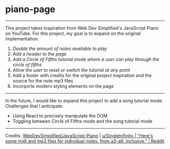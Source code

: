 # piano-page
---
This project takes inspiration from Web Dev Simplified's JavaScript Piano on YouTube.
For this project, my goal is to expand on the original implementation:
1. *Double the amount of notes available to play*
2. *Add a header to the page*
3. *Add a Circle of Fifths tutorial mode where a user can play through the circle of fifths*
4. *Allow the user to reset or switch the tutorial at any point*
5. Add a footer with credits for the original project inspiration and the source for the note mp3 files
6. Incorporte modern styling elements on the page
---
In the future, I would like to expand this project to add a song tutorial mode. Challenges that I anticipate:
- Using React to precisely manipulate the DOM
- Toggling between Circle of Fifths mode and the song tutorial mode
---
Credits:
[WebDevSimplified/JavaScript-Piano](https://github.com/WebDevSimplified/JavaScript-Piano) | 
[u/SingleInfinity | "Here's some midi and mp3 files for individual notes. from a3-a6, inclusive." | Reddit](https://www.reddit.com/r/piano/comments/3u6ke7/heres_some_midi_and_mp3_files_for_individual/)
